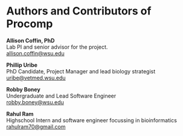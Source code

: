 # Authors and Contributors of Procomp

<b>Allison Coffin, PhD</b><br>
Lab PI and senior advisor for the project.<br>
<allison.coffin@wsu.edu>

<b>Phillip Uribe</b><br>
PhD Candidate, Project Manager and lead biology strategist<br>
<uribe@vetmed.wsu.edu>

<b>Robby Boney</b><br>
Undergraduate and Lead Software Engineer<br>
<robby.boney@wsu.edu>

<b>Rahul Ram</b><br>
Highschool Intern and software engineer focussing in bioinformatics<br>
<rahulram70@gmail.com> 